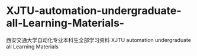 # XJTU-automation-undergraduate-all-Learning-Materials-
西安交通大学自动化专业本科生全部学习资料 XJTU automation undergraduate all Learning Materials
